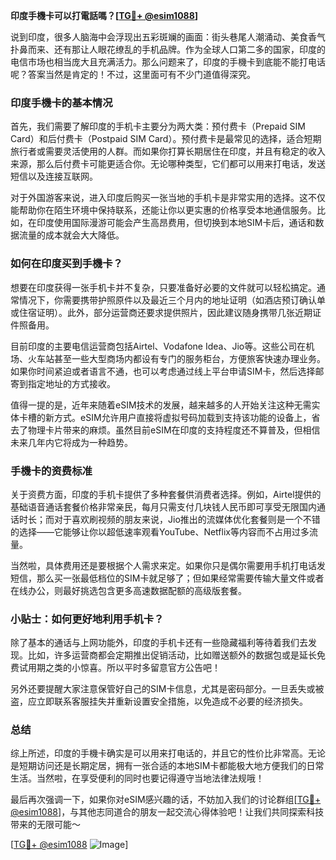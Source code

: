 **印度手機卡可以打電話嗎？[[TG💪+ @esim1088](https://t.me/s/esim1088)]**

说到印度，很多人脑海中会浮现出五彩斑斓的画面：街头巷尾人潮涌动、美食香气扑鼻而来、还有那让人眼花缭乱的手机品牌。作为全球人口第二多的国家，印度的电信市场也相当庞大且充满活力。那么问题来了，印度的手機卡到底能不能打电话呢？答案当然是肯定的！不过，这里面可有不少门道值得深究。

### 印度手機卡的基本情况

首先，我们需要了解印度的手机卡主要分为两大类：预付费卡（Prepaid SIM Card）和后付费卡（Postpaid SIM Card）。预付费卡是最常见的选择，适合短期旅行者或需要灵活使用的人群。而如果你打算长期居住在印度，并且有稳定的收入来源，那么后付费卡可能更适合你。无论哪种类型，它们都可以用来打电话，发送短信以及连接互联网。

对于外国游客来说，进入印度后购买一张当地的手机卡是非常实用的选择。这不仅能帮助你在陌生环境中保持联系，还能让你以更实惠的价格享受本地通信服务。比如，在印度使用国际漫游可能会产生高昂费用，但切换到本地SIM卡后，通话和数据流量的成本就会大大降低。

### 如何在印度买到手機卡？

想要在印度获得一张手机卡并不复杂，只要准备好必要的文件就可以轻松搞定。通常情况下，你需要携带护照原件以及最近三个月内的地址证明（如酒店预订确认单或住宿证明）。此外，部分运营商还要求提供照片，因此建议随身携带几张近期证件照备用。

目前印度的主要电信运营商包括Airtel、Vodafone Idea、Jio等。这些公司在机场、火车站甚至一些大型商场内都设有专门的服务柜台，方便旅客快速办理业务。如果你时间紧迫或者语言不通，也可以考虑通过线上平台申请SIM卡，然后选择邮寄到指定地址的方式接收。

值得一提的是，近年来随着eSIM技术的发展，越来越多的人开始关注这种无需实体卡槽的新方式。eSIM允许用户直接将虚拟号码加载到支持该功能的设备上，省去了物理卡片带来的麻烦。虽然目前eSIM在印度的支持程度还不算普及，但相信未来几年内它将成为一种趋势。

### 手機卡的资费标准

关于资费方面，印度的手机卡提供了多种套餐供消费者选择。例如，Airtel提供的基础语音通话套餐价格非常亲民，每月只需支付几块钱人民币即可享受无限国内通话时长；而对于喜欢刷视频的朋友来说，Jio推出的流媒体优化套餐则是一个不错的选择——它能够让你以超低速率观看YouTube、Netflix等内容而不占用过多流量。

当然啦，具体费用还是要根据个人需求来定。如果你只是偶尔需要用手机打电话发短信，那么买一张最低档位的SIM卡就足够了；但如果经常需要传输大量文件或者在线办公，则最好挑选包含更多高速数据配额的高级版套餐。

### 小贴士：如何更好地利用手机卡？

除了基本的通话与上网功能外，印度的手机卡还有一些隐藏福利等待着我们去发现。比如，许多运营商都会定期推出促销活动，比如赠送额外的数据包或是延长免费试用期之类的小惊喜。所以平时多留意官方公告吧！

另外还要提醒大家注意保管好自己的SIM卡信息，尤其是密码部分。一旦丢失或被盗，应立即联系客服挂失并重新设置安全措施，以免造成不必要的经济损失。

### 总结

综上所述，印度的手機卡确实是可以用来打电话的，并且它的性价比非常高。无论是短期访问还是长期定居，拥有一张合适的本地SIM卡都能极大地方便我们的日常生活。当然啦，在享受便利的同时也要记得遵守当地法律法规哦！

最后再次强调一下，如果你对eSIM感兴趣的话，不妨加入我们的讨论群组[[TG💪+ @esim1088](https://t.me/s/esim1088)]，与其他志同道合的朋友一起交流心得体验吧！让我们共同探索科技带来的无限可能～

[[TG💪+ @esim1088](https://t.me/s/esim1088) ![Image](https://i.postimg.cc/4NQfJmqS/Snipaste-2025-05-13-00-14-12.png)]